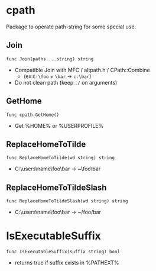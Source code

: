 cpath
=====

Package to operate path-string for some special use.

Join
----

	func Join(paths ...string) string

- Compatible Join with MFC / altpath.h / CPath::Combine
    - (ex:`C:\foo` + `\bar` -> `c:\bar`)
- Do not clean path (keep `./` on arguments)

GetHome
-------
	func cpath.GetHome()

- Get %HOME% or %USERPROFILE%

ReplaceHomeToTilde
------------------
	func ReplaceHomeToTilde(wd string) string

- C:\users\name\foo\bar -> ~\foo\bar

ReplaceHomeToTildeSlash
-----------------------
	func ReplaceHomeToTildeSlash(wd string) string

- C:\users\name\foo\bar -> ~/foo/bar

IsExecutableSuffix
==================
	func IsExecutableSuffix(suffix string) bool

- returns true if suffix exists in %PATHEXT%

